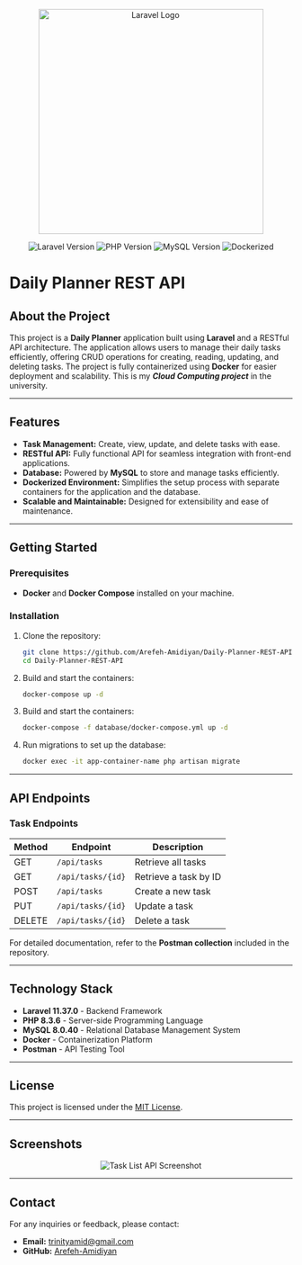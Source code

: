 <p align="center"><a href="https://laravel.com" target="_blank"><img src="https://raw.githubusercontent.com/laravel/art/master/logo-lockup/5%20SVG/2%20CMYK/1%20Full%20Color/laravel-logolockup-cmyk-red.svg" width="400" alt="Laravel Logo"></a></p>

<p align="center">
  <img src="https://img.shields.io/badge/Laravel-11.37.0-red" alt="Laravel Version">
  <img src="https://img.shields.io/badge/PHP-8.3.6-blue" alt="PHP Version">
  <img src="https://img.shields.io/badge/MySQL-8.0.40-orange" alt="MySQL Version">
  <img src="https://img.shields.io/docker/pulls/_/laravel" alt="Dockerized">
</p>

# Daily Planner REST API

## About the Project
This project is a **Daily Planner** application built using **Laravel** and a RESTful API architecture. The application allows users to manage their daily tasks efficiently, offering CRUD operations for creating, reading, updating, and deleting tasks. The project is fully containerized using **Docker** for easier deployment and scalability. This is my ***Cloud Computing project*** in the university.

---

## Features
- **Task Management:** Create, view, update, and delete tasks with ease.
- **RESTful API:** Fully functional API for seamless integration with front-end applications.
- **Database:** Powered by **MySQL** to store and manage tasks efficiently.
- **Dockerized Environment:** Simplifies the setup process with separate containers for the application and the database.
- **Scalable and Maintainable:** Designed for extensibility and ease of maintenance.

---

## Getting Started

### Prerequisites
- **Docker** and **Docker Compose** installed on your machine.

### Installation
1. Clone the repository:
   ```bash
   git clone https://github.com/Arefeh-Amidiyan/Daily-Planner-REST-API.git
   cd Daily-Planner-REST-API
   ```
2. Build and start the containers:
   ```bash
   docker-compose up -d
   ```
3. Build and start the containers:
   ```bash
   docker-compose -f database/docker-compose.yml up -d
   ```
4. Run migrations to set up the database:
   ```bash
   docker exec -it app-container-name php artisan migrate
   ```

---

## API Endpoints

### Task Endpoints
| Method | Endpoint           | Description           |
|--------|--------------------|-----------------------|
| GET    | `/api/tasks`       | Retrieve all tasks    |
| GET    | `/api/tasks/{id}`  | Retrieve a task by ID |
| POST   | `/api/tasks`       | Create a new task     |
| PUT    | `/api/tasks/{id}`  | Update a task         |
| DELETE | `/api/tasks/{id}`  | Delete a task         |

For detailed documentation, refer to the **Postman collection** included in the repository.

---

## Technology Stack
- **Laravel 11.37.0** - Backend Framework
- **PHP 8.3.6** - Server-side Programming Language
- **MySQL 8.0.40** - Relational Database Management System
- **Docker** - Containerization Platform
- **Postman** - API Testing Tool

---

## License
This project is licensed under the [MIT License](https://opensource.org/licenses/MIT).

---

## Screenshots
<p align="center">
  <img src="https://via.placeholder.com/600x300.png?text=Task+List+API" alt="Task List API Screenshot">
</p>

---

## Contact
For any inquiries or feedback, please contact:
- **Email:** trinityamid@gmail.com
- **GitHub:** [Arefeh-Amidiyan](https://github.com/Arefeh-Amidiyan)
